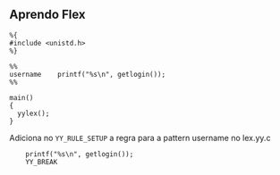 ## Aprendo Flex

```
%{
#include <unistd.h>
%}

%%
username	printf("%s\n", getlogin());
%%

main()
{
  yylex();
}
```

Adiciona no `YY_RULE_SETUP` a regra para a pattern username
no lex.yy.c

```#line 6 "try.l"
    printf("%s\n", getlogin());
	YY_BREAK
```
